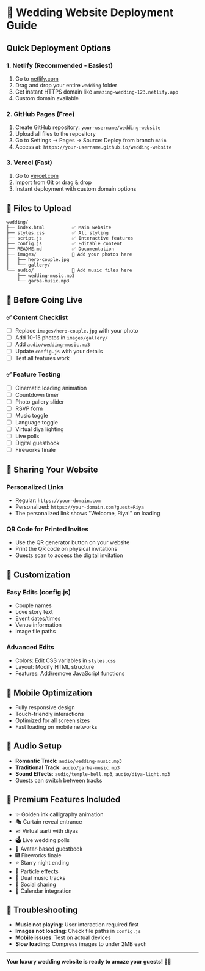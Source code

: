 # 🚀 Wedding Website Deployment Guide

## Quick Deployment Options

### 1. **Netlify (Recommended - Easiest)**
1. Go to [netlify.com](https://netlify.com)
2. Drag and drop your entire `wedding` folder
3. Get instant HTTPS domain like `amazing-wedding-123.netlify.app`
4. Custom domain available

### 2. **GitHub Pages (Free)**
1. Create GitHub repository: `your-username/wedding-website`
2. Upload all files to the repository
3. Go to Settings → Pages → Source: Deploy from branch `main`
4. Access at: `https://your-username.github.io/wedding-website`

### 3. **Vercel (Fast)**
1. Go to [vercel.com](https://vercel.com)
2. Import from Git or drag & drop
3. Instant deployment with custom domain options

## 📁 Files to Upload
```
wedding/
├── index.html          ✅ Main website
├── styles.css          ✅ All styling
├── script.js           ✅ Interactive features
├── config.js           ✅ Editable content
├── README.md           ✅ Documentation
├── images/             📸 Add your photos here
│   ├── hero-couple.jpg
│   └── gallery/
└── audio/              🎵 Add music files here
    ├── wedding-music.mp3
    └── garba-music.mp3
```

## 🎯 Before Going Live

### ✅ **Content Checklist**
- [ ] Replace `images/hero-couple.jpg` with your photo
- [ ] Add 10-15 photos in `images/gallery/`
- [ ] Add `audio/wedding-music.mp3`
- [ ] Update `config.js` with your details
- [ ] Test all features work

### ✅ **Feature Testing**
- [ ] Cinematic loading animation
- [ ] Countdown timer
- [ ] Photo gallery slider
- [ ] RSVP form
- [ ] Music toggle
- [ ] Language toggle
- [ ] Virtual diya lighting
- [ ] Live polls
- [ ] Digital guestbook
- [ ] Fireworks finale

## 🔗 Sharing Your Website

### **Personalized Links**
- Regular: `https://your-domain.com`
- Personalized: `https://your-domain.com?guest=Riya`
- The personalized link shows "Welcome, Riya!" on loading

### **QR Code for Printed Invites**
- Use the QR generator button on your website
- Print the QR code on physical invitations
- Guests scan to access the digital invitation

## 🎨 Customization

### **Easy Edits (config.js)**
- Couple names
- Love story text
- Event dates/times
- Venue information
- Image file paths

### **Advanced Edits**
- Colors: Edit CSS variables in `styles.css`
- Layout: Modify HTML structure
- Features: Add/remove JavaScript functions

## 📱 Mobile Optimization
- Fully responsive design
- Touch-friendly interactions
- Optimized for all screen sizes
- Fast loading on mobile networks

## 🎵 Audio Setup
- **Romantic Track**: `audio/wedding-music.mp3`
- **Traditional Track**: `audio/garba-music.mp3`
- **Sound Effects**: `audio/temple-bell.mp3`, `audio/diya-light.mp3`
- Guests can switch between tracks

## 🌟 Premium Features Included
- ✨ Golden ink calligraphy animation
- 🎭 Curtain reveal entrance
- 🪔 Virtual aarti with diyas
- 🗳️ Live wedding polls
- 👤 Avatar-based guestbook
- 🎆 Fireworks finale
- ⭐ Starry night ending
- 💫 Particle effects
- 🎵 Dual music tracks
- 📱 Social sharing
- 📅 Calendar integration

## 🚨 Troubleshooting
- **Music not playing**: User interaction required first
- **Images not loading**: Check file paths in `config.js`
- **Mobile issues**: Test on actual devices
- **Slow loading**: Compress images to under 2MB each

---

**Your luxury wedding website is ready to amaze your guests! 💍✨**